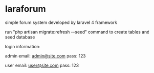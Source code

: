 # laraforum

simple forum system developed by laravel 4 framework

run "php artisan migrate:refresh --seed" command to create tables and seed database

login information:

admin
email: admin@site.com
pass: 123

user
email: user@site.com
pass: 123

